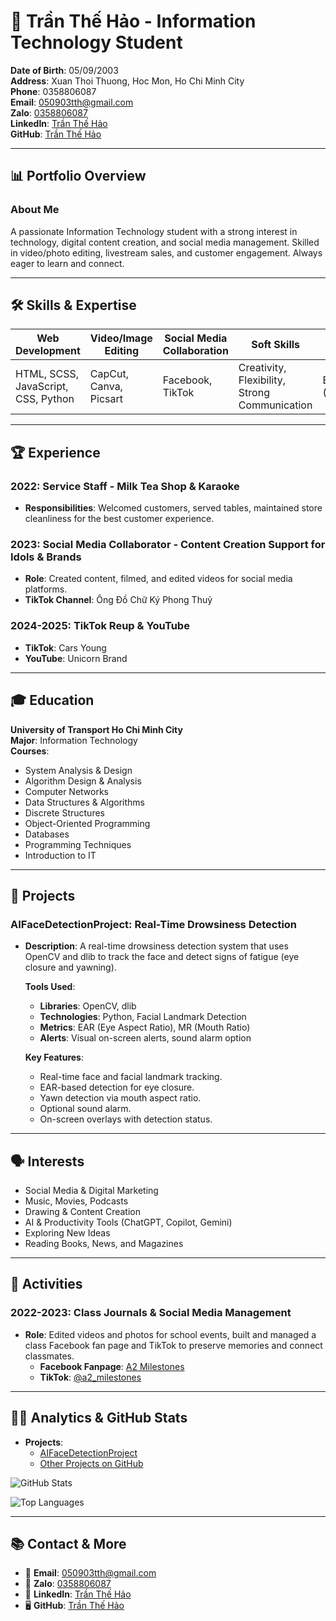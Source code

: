 # 🚀 **Trần Thế Hảo - Information Technology Student**
**Date of Birth**: 05/09/2003  
**Address**: Xuan Thoi Thuong, Hoc Mon, Ho Chi Minh City  
**Phone**: 0358806087  
**Email**: [050903tth@gmail.com](mailto:050903tth@gmail.com)  
**Zalo**: [0358806087](https://zalo.me/0358806087)  
**LinkedIn**: [Trần Thế Hảo](https://www.linkedin.com/in/trần-thế-hảo)  
**GitHub**: [Trần Thế Hảo](https://github.com/050903)

---

## 📊 **Portfolio Overview**

### **About Me**
A passionate Information Technology student with a strong interest in technology, digital content creation, and social media management. Skilled in video/photo editing, livestream sales, and customer engagement. Always eager to learn and connect.

---

## 🛠 **Skills & Expertise**

| **Web Development**            | **Video/Image Editing**     | **Social Media Collaboration** | **Soft Skills**           | **Languages**           |
|---------------------------------|-----------------------------|--------------------------------|---------------------------|-------------------------|
| HTML, SCSS, JavaScript, CSS, Python | CapCut, Canva, Picsart      | Facebook, TikTok               | Creativity, Flexibility, Strong Communication | English (Intermediate) | Video/Photo Editing         | Livestream Sales               | Problem-Solving           | Vietnamese (Fluent)     |

---

## 🏆 **Experience**

### 2022: **Service Staff** - Milk Tea Shop & Karaoke
- **Responsibilities**: Welcomed customers, served tables, maintained store cleanliness for the best customer experience.

### 2023: **Social Media Collaborator** - Content Creation Support for Idols & Brands
- **Role**: Created content, filmed, and edited videos for social media platforms.
- **TikTok Channel**: Ông Đồ Chữ Ký Phong Thuỷ

### 2024-2025: **TikTok Reup & YouTube**  
- **TikTok**: Cars Young  
- **YouTube**: Unicorn Brand  

---

## 🎓 **Education**

**University of Transport Ho Chi Minh City**  
**Major**: Information Technology  
**Courses**:
- System Analysis & Design  
- Algorithm Design & Analysis  
- Computer Networks  
- Data Structures & Algorithms  
- Discrete Structures  
- Object-Oriented Programming  
- Databases  
- Programming Techniques  
- Introduction to IT  

---

## 🔨 **Projects**

### **AIFaceDetectionProject: Real-Time Drowsiness Detection**

- **Description**: A real-time drowsiness detection system that uses OpenCV and dlib to track the face and detect signs of fatigue (eye closure and yawning).
  
  **Tools Used**:
  - **Libraries**: OpenCV, dlib
  - **Technologies**: Python, Facial Landmark Detection
  - **Metrics**: EAR (Eye Aspect Ratio), MR (Mouth Ratio)
  - **Alerts**: Visual on-screen alerts, sound alarm option
  
  **Key Features**:
  - Real-time face and facial landmark tracking.
  - EAR-based detection for eye closure.
  - Yawn detection via mouth aspect ratio.
  - Optional sound alarm.
  - On-screen overlays with detection status.

---

## 🗣 **Interests**

- Social Media & Digital Marketing
- Music, Movies, Podcasts
- Drawing & Content Creation
- AI & Productivity Tools (ChatGPT, Copilot, Gemini)
- Exploring New Ideas
- Reading Books, News, and Magazines

---

## 🎥 **Activities**

### 2022-2023: **Class Journals & Social Media Management**
- **Role**: Edited videos and photos for school events, built and managed a class Facebook fan page and TikTok to preserve memories and connect classmates.
  - **Facebook Fanpage**: [A2 Milestones](https://www.facebook.com/a2milestones)
  - **TikTok**: [@a2_milestones](https://www.tiktok.com/@a2_milestones)

---

## 🧑‍💻 **Analytics & GitHub Stats**

- **Projects**:  
  - [AIFaceDetectionProject](https://github.com/050903/AIFaceDetectionProject)
  - [Other Projects on GitHub](https://github.com/050903)
  
![GitHub Stats](https://github-readme-stats.vercel.app/api?username=050903&show_icons=true&theme=radical)

![Top Languages](https://github-readme-stats.vercel.app/api/top-langs/?username=050903&layout=compact&theme=radical)

---

## 📚 **Contact & More**

- 📧 **Email**: [050903tth@gmail.com](mailto:050903tth@gmail.com)
- 📱 **Zalo**: [0358806087](https://zalo.me/0358806087)
- 💼 **LinkedIn**: [Trần Thế Hảo](https://www.linkedin.com/in/trần-thế-hảo)
- 🖥 **GitHub**: [Trần Thế Hảo](https://github.com/050903)
